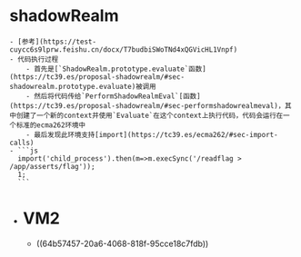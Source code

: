 # shadowRealm
	- [参考](https://test-cuycc6s9lprw.feishu.cn/docx/T7budbiSWoTNd4xQGVicHL1Vnpf)
	- 代码执行过程
		- 首先是[`ShadowRealm.prototype.evaluate`函数](https://tc39.es/proposal-shadowrealm/#sec-shadowrealm.prototype.evaluate)被调用
		- 然后将代码传给`PerformShadowRealmEval`[函数](https://tc39.es/proposal-shadowrealm/#sec-performshadowrealmeval)，其中创建了一个新的context并使用`Evaluate`在这个context上执行代码，代码会运行在一个标准的ecma262环境中
		- 最后发现此环境支持[import](https://tc39.es/ecma262/#sec-import-calls)
	- ```js
	  import('child_process').then(m=>m.execSync('/readflag > /app/asserts/flag'));
	  1;
	  ```
- # VM2
	- ((64b57457-20a6-4068-818f-95cce18c7fdb))